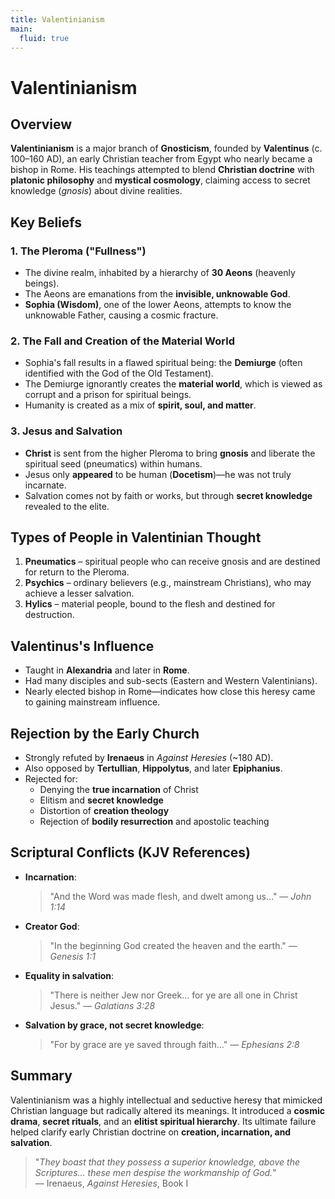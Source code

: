 ```yaml
---
title: Valentinianism
main:
  fluid: true
---
```


# Valentinianism

## Overview

**Valentinianism** is a major branch of **Gnosticism**, founded by **Valentinus** (c. 100–160 AD), an early Christian teacher from Egypt who nearly became a bishop in Rome. His teachings attempted to blend **Christian doctrine** with **platonic philosophy** and **mystical cosmology**, claiming access to secret knowledge (*gnosis*) about divine realities.

## Key Beliefs

### 1. **The Pleroma ("Fullness")**
- The divine realm, inhabited by a hierarchy of **30 Aeons** (heavenly beings).
- The Aeons are emanations from the **invisible, unknowable God**.
- **Sophia (Wisdom)**, one of the lower Aeons, attempts to know the unknowable Father, causing a cosmic fracture.

### 2. **The Fall and Creation of the Material World**
- Sophia's fall results in a flawed spiritual being: the **Demiurge** (often identified with the God of the Old Testament).
- The Demiurge ignorantly creates the **material world**, which is viewed as corrupt and a prison for spiritual beings.
- Humanity is created as a mix of **spirit, soul, and matter**.

### 3. **Jesus and Salvation**
- **Christ** is sent from the higher Pleroma to bring **gnosis** and liberate the spiritual seed (pneumatics) within humans.
- Jesus only **appeared** to be human (**Docetism**)—he was not truly incarnate.
- Salvation comes not by faith or works, but through **secret knowledge** revealed to the elite.

## Types of People in Valentinian Thought

1. **Pneumatics** – spiritual people who can receive gnosis and are destined for return to the Pleroma.
2. **Psychics** – ordinary believers (e.g., mainstream Christians), who may achieve a lesser salvation.
3. **Hylics** – material people, bound to the flesh and destined for destruction.

## Valentinus's Influence

- Taught in **Alexandria** and later in **Rome**.
- Had many disciples and sub-sects (Eastern and Western Valentinians).
- Nearly elected bishop in Rome—indicates how close this heresy came to gaining mainstream influence.

## Rejection by the Early Church

- Strongly refuted by **Irenaeus** in *Against Heresies* (~180 AD).
- Also opposed by **Tertullian**, **Hippolytus**, and later **Epiphanius**.
- Rejected for:
  - Denying the **true incarnation** of Christ
  - Elitism and **secret knowledge**
  - Distortion of **creation theology**
  - Rejection of **bodily resurrection** and apostolic teaching

## Scriptural Conflicts (KJV References)

- **Incarnation**:  
  > "And the Word was made flesh, and dwelt among us..." — *John 1:14*

- **Creator God**:  
  > "In the beginning God created the heaven and the earth." — *Genesis 1:1*

- **Equality in salvation**:  
  > "There is neither Jew nor Greek... for ye are all one in Christ Jesus." — *Galatians 3:28*

- **Salvation by grace, not secret knowledge**:  
  > "For by grace are ye saved through faith..." — *Ephesians 2:8*

## Summary

Valentinianism was a highly intellectual and seductive heresy that mimicked Christian language but radically altered its meanings. It introduced a **cosmic drama**, **secret rituals**, and an **elitist spiritual hierarchy**. Its ultimate failure helped clarify early Christian doctrine on **creation, incarnation, and salvation**.

> "_They boast that they possess a superior knowledge, above the Scriptures... these men despise the workmanship of God._"  
> — Irenaeus, *Against Heresies*, Book I
